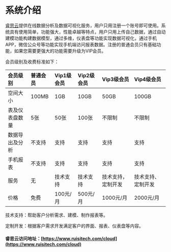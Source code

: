 # 系统介绍

[睿思云](https://www.ruisitech.com/cloud)提供在线数据分析及数据可视化服务，用户只用注册一个账号即可使用。系统具有使用简单，功能强大，性能卓越等特点，用户只用上传自己数据，通过自动建模功能构建数据模型，通过多维，仪表盘等功能实现数据可视化，通过手机APP，微信公众号等功能实现手机端访问报表数据。注册的普通会员只有基础功能，如果您需要更强大的功能需要升级为VIP会员。

会员级别及收费标准如下：

| 会员级别 | 普通会员 | Vip1级会员 | Vip2级会员 | Vip3级会员 | Vip4级会员 |
| :--- | :--- | :--- | :--- | :--- | :--- |
| 空间大小 | 100MB | 1GB | 10GB | 50GB | 100GB |
| 表及仪表盘数量 | 5张 | 50张 | 100张 | 不限制 | 不限制 |
| 数据导出及分析 | 不支持 | 支持 | 支持 | 支持 | 支持 |
| 手机报表 | 不支持 | 支持 | 支持 | 支持 | 支持 |
| 服务 | 无 | 技术支持 | 技术支持 | 技术支持，定制开发 | 技术支持、定制开发 |
| 价格 | 免费 | 100元/月 | 500元/月 | 1000元/月 | 2000元/月 |

技术支持：帮助客户分析需求、建模、制作报表等。

定制开发：根据客户需求开发满足客户的界面、报表、仪表盘等内容。

#### 睿思云访问地址：[https://www.ruisitech.com/cloud](https://www.ruisitech.com/cloud)



